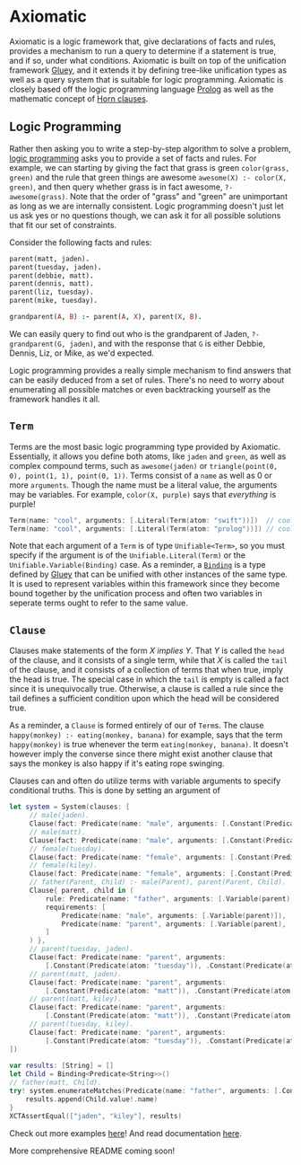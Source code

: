 # Axiomatic

Axiomatic is a logic framework that, give declarations of facts and rules, provides a mechanism to run a query to determine if a statement is true, and if so, under what conditions. Axiomatic is built on top of the unification framework [Gluey](https://github.com/JadenGeller/Gluey), and it extends it by defining tree-like unification types as well as a query system that is suitable for logic programming. Axiomatic is closely based off the logic programming language [Prolog](https://en.wikipedia.org/wiki/Prolog) as well as the mathematic concept of [Horn clauses](https://en.wikipedia.org/wiki/Horn_clause).

## Logic Programming

Rather then asking you to write a step-by-step algorithm to solve a problem, [logic programming](https://en.wikipedia.org/wiki/Logic_programming) asks you to provide a set of facts and rules. For example, we can starting by giving the fact that grass is green `color(grass, green)` and the rule that green things are awesome `awesome(X) :- color(X, green)`, and then query whether grass is in fact awesome, `?- awesome(grass)`. Note that the order of "grass" and "green" are unimportant as long as we are internally consistent. Logic programming doesn't just let us ask yes or no questions though, we can ask it for all possible solutions that fit our set of constraints.

Consider the following facts and rules:
```prolog
parent(matt, jaden).
parent(tuesday, jaden).
parent(debbie, matt).
parent(dennis, matt).
parent(liz, tuesday).
parent(mike, tuesday).

grandparent(A, B) :- parent(A, X), parent(X, B).
```
We can easily query to find out who is the grandparent of Jaden, `?- grandparent(G, jaden)`, and with the response that `G` is either Debbie, Dennis, Liz, or Mike, as we'd expected.

Logic programming provides a really simple mechanism to find answers that can be easily deduced from a set of rules. There's no need to worry about enumerating all possible matches or even backtracking yourself as the framework handles it all.

## `Term`

Terms are the most basic logic programming type provided by Axiomatic. Essentially, it allows you define both atoms, like `jaden` and `green`, as well as complex compound terms, such as `awesome(jaden)` or `triangle(point(0, 0), point(1, 1), point(0, 1))`. Terms consist of a `name` as well as 0 or more `arguments`. Though the name must be a literal value, the arguments may be variables. For example, `color(X, purple)` says that *everything* is purple!

```swift
Term(name: "cool", arguments: [.Literal(Term(atom: "swift"))])  // cool(swift).
Term(name: "cool", arguments: [.Literal(Term(atom: "prolog"))]) // cool(prolog).
```

Note that each argument of a `Term` is of type `Unifiable<Term>`, so you must specify if the argument is of the `Unifiable.Literal(Term)` or the `Unifiable.Variable(Binding)` case. As a reminder, a [`Binding`](https://github.com/jadengeller/gluey#binding) is a type defined by [Gluey](https://github.com/JadenGeller/Gluey) that can be unified with other instances of the same type. It is used to represent variables within this framework since they become bound together by the unification process and often two variables in seperate terms ought to refer to the same value.

## `Clause`

Clauses make statements of the form *X implies Y*. That *Y* is called the `head` of the clause, and it consists of a single term, while that *X* is called the `tail` of the clause, and it consists of a collection of terms that when true, imply the head is true. The special case in which the `tail` is empty is called a fact since it is unequivocally true. Otherwise, a clause is called a rule since the tail defines a sufficient condition upon which the head will be considered true.

As a reminder, a `Clause` is formed entirely of our of `Term`s. The clause `happy(monkey) :- eating(monkey, banana)` for example, says that the term `happy(monkey)` is true whenever the term `eating(monkey, banana)`. It doesn't however imply the converse since there might exist another clause that says the monkey is also happy if it's eating rope swinging.

Clauses can and often do utilize terms with variable arguments to specify conditional truths. This is done by setting an argument of 

```swift
let system = System(clauses: [
     // male(jaden).
     Clause(fact: Predicate(name: "male", arguments: [.Constant(Predicate(atom: "jaden"))])),
     // male(matt).
     Clause(fact: Predicate(name: "male", arguments: [.Constant(Predicate(atom: "matt"))])),
     // female(tuesday).
     Clause(fact: Predicate(name: "female", arguments: [.Constant(Predicate(atom: "tuesday"))])),
     // female(kiley).
     Clause(fact: Predicate(name: "female", arguments: [.Constant(Predicate(atom: "kiley"))])),
     // father(Parent, Child) :- male(Parent), parent(Parent, Child).
     Clause{ parent, child in (
         rule: Predicate(name: "father", arguments: [.Variable(parent), .Variable(child)]),
         requirements: [
             Predicate(name: "male", arguments: [.Variable(parent)]),
             Predicate(name: "parent", arguments: [.Variable(parent), .Variable(child)])
         ]
     ) },
     // parent(tuesday, jaden).
     Clause(fact: Predicate(name: "parent", arguments:
         [.Constant(Predicate(atom: "tuesday")), .Constant(Predicate(atom: "jaden"))])),
     // parent(matt, jaden).
     Clause(fact: Predicate(name: "parent", arguments:
         [.Constant(Predicate(atom: "matt")), .Constant(Predicate(atom: "jaden"))])),
     // parent(matt, kiley).
     Clause(fact: Predicate(name: "parent", arguments:
         [.Constant(Predicate(atom: "matt")), .Constant(Predicate(atom: "kiley"))])),
     // parent(tuesday, kiley).
     Clause(fact: Predicate(name: "parent", arguments:
         [.Constant(Predicate(atom: "tuesday")), .Constant(Predicate(atom: "kiley"))]))
])
        
var results: [String] = []
let Child = Binding<Predicate<String>>()
// father(matt, Child).
try! system.enumerateMatches(Predicate(name: "father", arguments: [.Constant(Predicate(atom: "matt")), .Variable(Child)])) {
    results.append(Child.value!.name)
}
XCTAssertEqual(["jaden", "kiley"], results)
```

Check out more examples [here](https://github.com/JadenGeller/Axiomatic/blob/master/Axiomatic/AxiomaticTests/SystemTests.swift)! And read documentation [here](http://jadengeller.github.io/Axiomatic/docs/index.html).

More comprehensive README coming soon!
